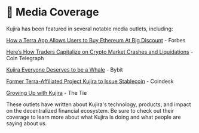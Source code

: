 # 🎦 Media Coverage

Kujira has been featured in several notable media outlets, including:

[How a Terra App Allows Users to Buy Ethereum At Big Discount](https://www.forbes.com/sites/youngjoseph/2021/12/28/how-a-terra-app-allows-users-to-buy-ethereum-at-big-discount/?sh=5dad9cd73dc7) - Forbes

[Here’s How Traders Capitalize on Crypto Market Crashes and Liquidations](https://cointelegraph.com/news/here-s-how-traders-capitalize-on-crypto-market-crashes-and-liquidations) - Coin Telegraph

[Kujira Everyone Deserves to be a Whale](https://blog.bybit.com/en-US/post/kujira-everyone-deserves-to-be-a-whale-blt775ca9f6ea3cb5eb/) - Bybit

[Former Terra-Affiliated Project Kujira to Issue Stablecoin](https://www.coindesk.com/markets/2022/08/09/former-terra-affiliated-project-kujira-to-issue-stablecoin/) - Coindesk

[Growing Up with Kujira](https://research.thetie.io/growing-up-with-kujira/) - The Tie

These outlets have written about Kujira's technology, products, and impact on the decentralized financial ecosystem. Be sure to check out their coverage to learn more about what Kujira is doing and what people are saying about us.
